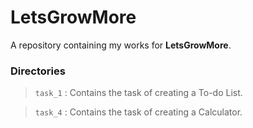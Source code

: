 # LetsGrowMore

A repository containing my works for **LetsGrowMore**.

### Directories
> `task_1` : Contains the task of creating a To-do List.

> `task_4` : Contains the task of creating a Calculator.
